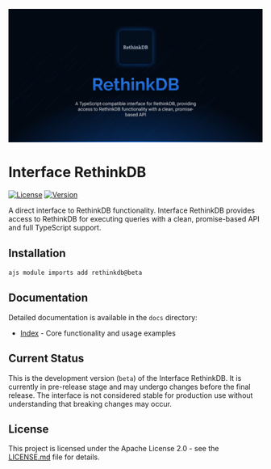 ![Rethinkdb](.github/social-card.png)

# Interface RethinkDB

[![License](https://img.shields.io/badge/License-Apache%202.0-blue.svg)](LICENSE.md)
[![Version](https://img.shields.io/badge/version-beta-orange.svg)](https://github.com/antelopejs/antelope)

A direct interface to RethinkDB functionality. Interface RethinkDB provides access to RethinkDB for executing queries with a clean, promise-based API and full TypeScript support.

## Installation

```bash
ajs module imports add rethinkdb@beta
```

## Documentation

Detailed documentation is available in the `docs` directory:

- [Index](./docs/index.md) - Core functionality and usage examples

## Current Status

This is the development version (`beta`) of the Interface RethinkDB. It is currently in pre-release stage and may undergo changes before the final release. The interface is not considered stable for production use without understanding that breaking changes may occur.

## License

This project is licensed under the Apache License 2.0 - see the [LICENSE.md](LICENSE.md) file for details.
